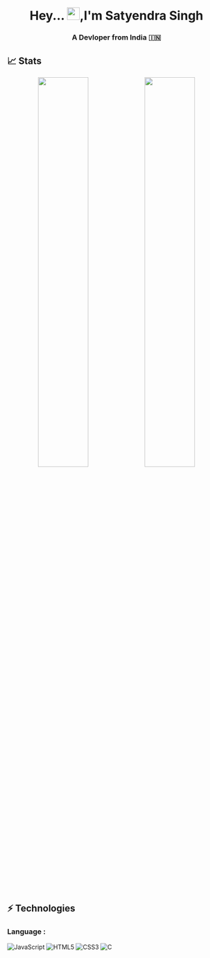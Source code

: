<h1 align="center">Hey... <img src="https://github.com/TheDudeThatCode/TheDudeThatCode/blob/master/Assets/Hi.gif" width="29">,I'm  Satyendra  Singh </h1>
<h3 align="center">A Devloper from India 🇮🇳 </h3>

## 📈 Stats
<p align="center">
	
  <img width="48%" src="https://github-readme-stats.vercel.app/api?username=Satyendra3335&show_icons=true&theme=tokyonight" />
  <img width="48%" src="https://github-readme-streak-stats.herokuapp.com/?user=Satyendra3335&theme=tokyonight" />
</p>



## ⚡ Technologies

### Language :
![JavaScript](https://img.shields.io/badge/-JavaScript-black?style=flat-square&logo=javascript)
![HTML5](https://img.shields.io/badge/-HTML5-E34F26?style=flat-square&logo=html5&logoColor=white)
![CSS3](https://img.shields.io/badge/-CSS3-1572B6?style=flat-square&logo=css3)
![C](https://img.shields.io/badge/-C-007ACC?style=flat-square&logo=c)
